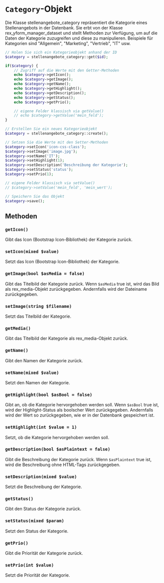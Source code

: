 # `Category`-Objekt

Die Klasse stellenangebote_category repräsentiert die Kategorie eines Stellenangebots in der Datenbank. Sie erbt von der Klasse rex_yform_manager_dataset und stellt Methoden zur Verfügung, um auf die Daten der Kategorie zuzugreifen und diese zu manipulieren. Beispiele für Kategorien sind "Allgemein", "Marketing", "Vertrieb", "IT" usw.

```php
// Holen Sie sich ein Kategorieobjekt anhand der ID
$category = stellenangebote_category::get($id);

if($category) {
    // Zugriff auf die Werte mit den Getter-Methoden
    echo $category->getIcon();
    echo $category->getImage();
    echo $category->getName();
    echo $category->getHighlight();
    echo $category->getDescription();
    echo $category->getStatus();
    echo $category->getPrio();

    // eigene Felder klassisch via getValue()
    // echo $category->getValue('mein_feld');
}
```

```php
// Erstellen Sie ein neues Kategorieobjekt
$category = stellenangebote_category::create();

// Setzen Sie die Werte mit den Setter-Methoden
$category->setIcon('icon-css-class');
$category->setImage('image.jpg');
$category->setName('IT');
$category->setHighlight(1);
$category->setDescription('Beschreibung der Kategorie');
$category->setStatus('status');
$category->setPrio(1);

// eigene Felder klassisch via setValue()
// $category->setValue('mein_feld', 'mein_wert');

// Speichern Sie das Objekt
$category->save();
```

## Methoden

### `getIcon()`

Gibt das Icon (Bootstrap Icon-Bibliothek) der Kategorie zurück.

### `setIcon(mixed $value)`

Setzt das Icon (Bootstrap Icon-Bibliothek) der Kategorie.

### `getImage(bool $asMedia = false)`

Gibt das Titelbild der Kategorie zurück. Wenn `$asMedia` true ist, wird das Bild als rex_media-Objekt zurückgegeben. Andernfalls wird der Dateiname zurückgegeben.

### `setImage(string $filename)`

Setzt das Titelbild der Kategorie.

### `getMedia()`

Gibt das Titelbild der Kategorie als rex_media-Objekt zurück.

### `getName()`

Gibt den Namen der Kategorie zurück.

### `setName(mixed $value)`

Setzt den Namen der Kategorie.

### `getHighlight(bool $asBool = false)`

Gibt an, ob die Kategorie hervorgehoben werden soll. Wenn `$asBool` true ist, wird der Highlight-Status als boolscher Wert zurückgegeben. Andernfalls wird der Wert so zurückgegeben, wie er in der Datenbank gespeichert ist.

### `setHighlight(int $value = 1)`

Setzt, ob die Kategorie hervorgehoben werden soll.

### `getDescription(bool $asPlaintext = false)`

Gibt die Beschreibung der Kategorie zurück. Wenn `$asPlaintext` true ist, wird die Beschreibung ohne HTML-Tags zurückgegeben.

### `setDescription(mixed $value)`

Setzt die Beschreibung der Kategorie.

### `getStatus()`

Gibt den Status der Kategorie zurück.

### `setStatus(mixed $param)`

Setzt den Status der Kategorie.

### `getPrio()`

Gibt die Priorität der Kategorie zurück.

### `setPrio(int $value)`

Setzt die Priorität der Kategorie.
